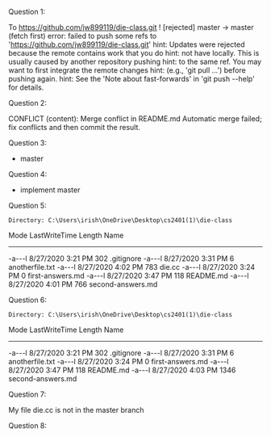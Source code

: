 Question 1:

To https://github.com/jw899119/die-class.git
 ! [rejected]        master -> master (fetch first)
error: failed to push some refs to 'https://github.com/jw899119/die-class.git'
hint: Updates were rejected because the remote contains work that you do
hint: not have locally. This is usually caused by another repository pushing
hint: to the same ref. You may want to first integrate the remote changes
hint: (e.g., 'git pull ...') before pushing again.
hint: See the 'Note about fast-forwards' in 'git push --help' for details.

Question 2:

CONFLICT (content): Merge conflict in README.md
Automatic merge failed; fix conflicts and then commit the result.

Question 3:

* master

Question 4:

* implement
  master

Question 5:



    Directory: C:\Users\irish\OneDrive\Desktop\cs2401(1)\die-class


Mode                LastWriteTime         Length Name
----                -------------         ------ ----
-a---l        8/27/2020   3:21 PM            302 .gitignore
-a---l        8/27/2020   3:31 PM              6 anotherfile.txt
-a---l        8/27/2020   4:02 PM            783 die.cc
-a---l        8/27/2020   3:24 PM              0 first-answers.md
-a---l        8/27/2020   3:47 PM            118 README.md
-a---l        8/27/2020   4:01 PM            766 second-answers.md

Question 6:


    Directory: C:\Users\irish\OneDrive\Desktop\cs2401(1)\die-class


Mode                LastWriteTime         Length Name
----                -------------         ------ ----
-a---l        8/27/2020   3:21 PM            302 .gitignore
-a---l        8/27/2020   3:31 PM              6 anotherfile.txt
-a---l        8/27/2020   3:24 PM              0 first-answers.md
-a---l        8/27/2020   3:47 PM            118 README.md
-a---l        8/27/2020   4:03 PM           1346 second-answers.md

Question 7:

My file die.cc is not in the master branch

Question 8:


